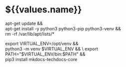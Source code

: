 # ${{values.name}}

apt-get update && \
    apt-get install -y python3 python3-pip python3-venv && \
    rm -rf /var/lib/apt/lists/*

export VIRTUAL_ENV=/opt/venv && \
python3 -m venv $VIRTUAL_ENV && \
export PATH="$VIRTUAL_ENV/bin:$PATH" && \
pip3 install mkdocs-techdocs-core